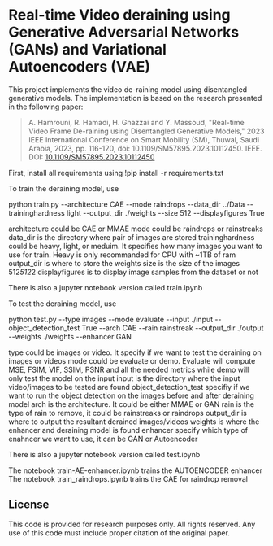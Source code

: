 # Real-time Video deraining using Generative Adversarial Networks (GANs) and Variational Autoencoders (VAE)

This project implements the video de-raining model using disentangled generative models. The implementation is based on the research presented in the following paper:

> A. Hamrouni, R. Hamadi, H. Ghazzai and Y. Massoud, "Real-time Video Frame De-raining using Disentangled Generative Models," 2023 IEEE International Conference on Smart Mobility (SM), Thuwal, Saudi Arabia, 2023, pp. 116-120, doi: 10.1109/SM57895.2023.10112450. IEEE. DOI: [10.1109/SM57895.2023.10112450](https://doi.org/10.1109/SM57895.2023.10112450)


First, install all requirements using
!pip install -r requirements.txt

To train the deraining model, use 


python train.py --architecture CAE --mode raindrops --data_dir ../Data --traininghardness light --output_dir ./weights --size 512 --displayfigures True

architecture could be CAE or MMAE
mode could be raindrops or rainstreaks
data_dir is the directory where pair of images are stored
traininghardness could be heavy, light, or meduim. It specifies how many images you want to use for train. Heavy is only recommanded for CPU with ~1TB of ram
output_dir is where to store the weights
size is the size of the images 512*512*2
displayfigures is to display image samples from the dataset or not

There is also a jupyter notebook version called train.ipynb


To test the deraining model, use 


python test.py --type images --mode evaluate --input ./input --object_detection_test True --arch CAE --rain rainstreak --output_dir ./output  --weights ./weights --enhancer GAN

type could be images or video. It specify if we want to test the deraining on images or videos
mode could be evaluate or demo. Evaluate will compute MSE, FSIM, VIF, SSIM,  PSNR and all the needed metrics while demo will only test the model on the input
input is the directory where the input video/images to be tested are found
object_detection_test specifiy if we want to run the object detection on the images before and after deraining model 
arch is the  architecture. It could be either MMAE or GAN
rain is the type of rain to remove, it could be rainstreaks or raindrops
output_dir is where to output the resultant derained images/videos
weights is where  the enhancer and deraining model is found
enhancer specify which type of enahncer we want to use, it can be GAN or Autoencoder

There is also a jupyter notebook version called test.ipynb


The notebook train-AE-enhancer.ipynb trains the AUTOENCODER enhancer 
The notebook train_raindrops.ipynb trains the CAE for raindrop removal 

## License

This code is provided for research purposes only. All rights reserved. Any use of this code must include proper citation of the original paper.





